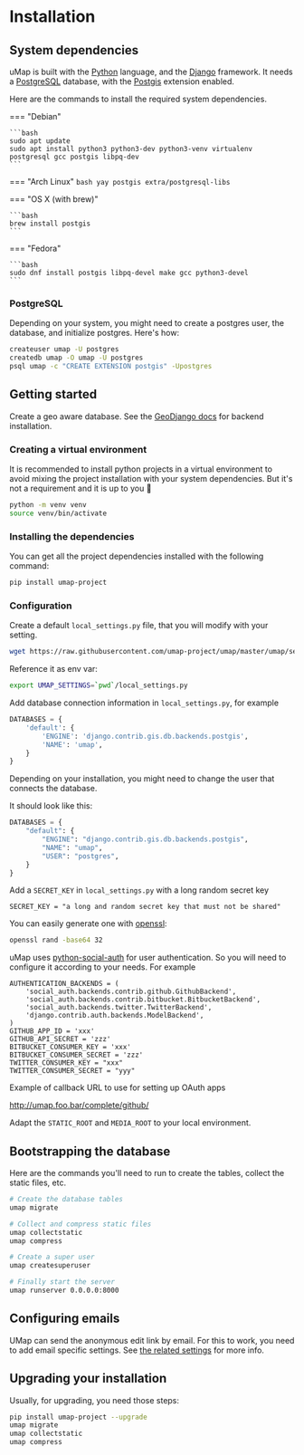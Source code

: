 # Installation

## System dependencies

uMap is built with the [Python](https://python.org) language, and the [Django](https://djangoproject.com) framework. It needs a [PostgreSQL](https://www.postgresql.org/) database, with the [Postgis](https://postgis.net/) extension enabled.

Here are the commands to install the required system dependencies.

=== "Debian"
    
    ```bash
    sudo apt update
    sudo apt install python3 python3-dev python3-venv virtualenv postgresql gcc postgis libpq-dev
    ``` 

=== "Arch Linux"
    ```bash
    yay postgis extra/postgresql-libs
    ```

=== "OS X (with brew)"

    ```bash
    brew install postgis
    ```

=== "Fedora"

    ```bash
    sudo dnf install postgis libpq-devel make gcc python3-devel
    ```

### PostgreSQL

Depending on your system, you might need to create a postgres user, the database, and initialize postgres. Here's how:

```bash
createuser umap -U postgres
createdb umap -O umap -U postgres
psql umap -c "CREATE EXTENSION postgis" -Upostgres
```

## Getting started

Create a geo aware database. See the [GeoDjango docs](https://docs.djangoproject.com/en/dev/ref/contrib/gis/install/) for backend installation.

### Creating a virtual environment 

It is recommended to install python projects in a virtual environment to avoid mixing the project installation with your system dependencies. But it's not a requirement and it is up to you 🫣

```bash
python -m venv venv
source venv/bin/activate
```

### Installing the dependencies

You can get all the project dependencies installed with the following command:

```bash
pip install umap-project
```

### Configuration

Create a default `local_settings.py` file, that you will modify with your setting.

```bash
wget https://raw.githubusercontent.com/umap-project/umap/master/umap/settings/local.py.sample -O local_settings.py
```

Reference it as env var:

```bash
export UMAP_SETTINGS=`pwd`/local_settings.py
```

Add database connection information in `local_settings.py`, for example

```python title="local_settings.py"
DATABASES = {
    'default': {
        'ENGINE': 'django.contrib.gis.db.backends.postgis',
        'NAME': 'umap',
    }
}
```

Depending on your installation, you might need to change the user that connects the database.

It should look like this:

```python title="local_settings.py"
DATABASES = {
    "default": {
        "ENGINE": "django.contrib.gis.db.backends.postgis",
        "NAME": "umap",
        "USER": "postgres",
    }
}
```

Add a `SECRET_KEY` in `local_settings.py` with a long random secret key

```title="local_settings.py"
SECRET_KEY = "a long and random secret key that must not be shared"
```

You can easily generate one with [openssl](https://www.openssl.org/):

```bash
openssl rand -base64 32
```

uMap uses [python-social-auth](http://python-social-auth.readthedocs.org/) for user authentication. So you will need to configure it according to your needs. For example

```title="local_settings.py"
AUTHENTICATION_BACKENDS = (
    'social_auth.backends.contrib.github.GithubBackend',
    'social_auth.backends.contrib.bitbucket.BitbucketBackend',
    'social_auth.backends.twitter.TwitterBackend',
    'django.contrib.auth.backends.ModelBackend',
)
GITHUB_APP_ID = 'xxx'
GITHUB_API_SECRET = 'zzz'
BITBUCKET_CONSUMER_KEY = 'xxx'
BITBUCKET_CONSUMER_SECRET = 'zzz'
TWITTER_CONSUMER_KEY = "xxx"
TWITTER_CONSUMER_SECRET = "yyy"
```

Example of callback URL to use for setting up OAuth apps

http://umap.foo.bar/complete/github/

Adapt the `STATIC_ROOT` and `MEDIA_ROOT` to your local environment.

## Bootstrapping the database

Here are the commands you'll need to run to create the tables, collect the static files, etc.

```bash
# Create the database tables
umap migrate

# Collect and compress static files
umap collectstatic
umap compress

# Create a super user
umap createsuperuser

# Finally start the server
umap runserver 0.0.0.0:8000
```

## Configuring emails

UMap can send the anonymous edit link by email. For this to work, you need to
add email specific settings. See [the related settings](config/settings.md#email_backend) for more info.

## Upgrading your installation

Usually, for upgrading, you need those steps:

```bash
pip install umap-project --upgrade
umap migrate
umap collectstatic
umap compress
```
